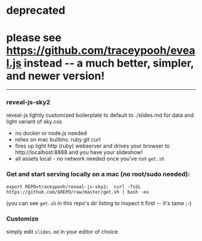 # deprecated

# please see https://github.com/traceypooh/eveal.js instead -- a much better, simpler, and newer version!

---
### reveal-js-sky2
reveal-js lightly customized boilerplate to default to ./slides.md for data and light variant of sky.css
- no docker or node.js needed
- relies on mac builtins:  ruby  git  curl
- fires up light http (ruby) webserver and drives your browser to http://localhost:8888 and you have your slideshow!
- all assets local - no network needed once you've run `get.sh`

### Get and start serving locally on a mac (no root/sudo needed):
`export REPO=traceypooh/reveal-js-sky2;  curl -fsSL https://github.com/$REPO/raw/master/get.sh | bash -ex`

(you can see `get.sh` in this repo's dir listing to inspect it first -- it's tame ;-)

### Customize
simply edit `slides.md` in your editor of choice
